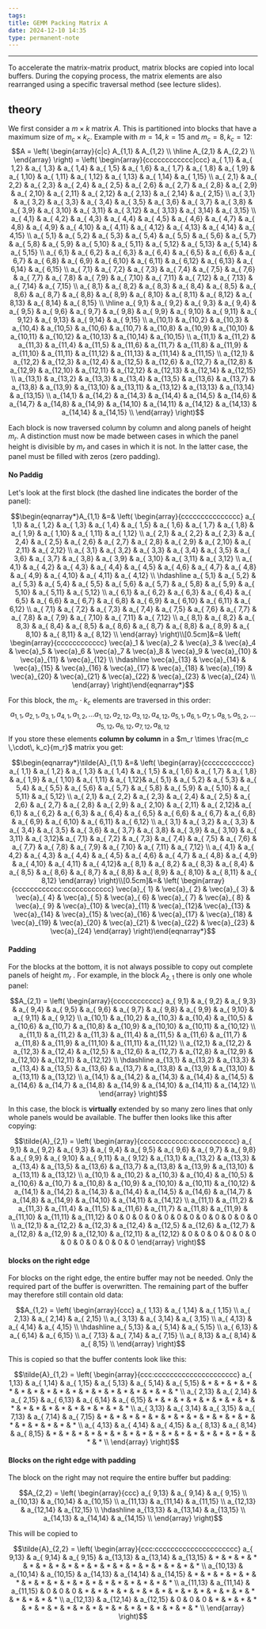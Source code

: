 ```yaml
---
tags: 
title: GEMM Packing Matrix A
date: 2024-12-10 14:35
type: permanent-note
---
```

---
To accelerate the matrix-matrix product, matrix blocks are copied into local buffers. During the copying process, the matrix elements are also rearranged using a specific traversal method (see lecture slides).

## theory
We first consider a $m \times k$ matrix $A$. This is partitioned into blocks that have a maximum size of $m_c \times k_c$.
Example with $m=14, k=15$ and $m_c=8, k_c= 12$:
$$A = \left( \begin{array}{c|c} A_{1,1} & A_{1,2} \\ \hline A_{2,1} & A_{2,2} \\ \end{array} \right) = \left( \begin{array}{cccccccccccc|ccc} a_{ 1,1} & a_{ 1,2} & a_{ 1,3} & a_{ 1,4} & a_{ 1,5} & a_{ 1,6} & a_{ 1,7} & a_{ 1,8} & a_{ 1,9} & a_{ 1,10} & a_{ 1,11} & a_{ 1,12} & a_{ 1,13} & a_{ 1,14} & a_{ 1,15} \\ a_{ 2,1} & a_{ 2,2} & a_{ 2,3} & a_{ 2,4} & a_{ 2,5} & a_{ 2,6} & a_{ 2,7} & a_{ 2,8} & a_{ 2,9} & a_{ 2,10} & a_{ 2,11} & a_{ 2,12} & a_{ 2,13} & a_{ 2,14} & a_{ 2,15} \\ a_{ 3,1} & a_{ 3,2} & a_{ 3,3} & a_{ 3,4} & a_{ 3,5} & a_{ 3,6} & a_{ 3,7} & a_{ 3,8} & a_{ 3,9} & a_{ 3,10} & a_{ 3,11} & a_{ 3,12} & a_{ 3,13} & a_{ 3,14} & a_{ 3,15} \\ a_{ 4,1} & a_{ 4,2} & a_{ 4,3} & a_{ 4,4} & a_{ 4,5} & a_{ 4,6} & a_{ 4,7} & a_{ 4,8} & a_{ 4,9} & a_{ 4,10} & a_{ 4,11} & a_{ 4,12} & a_{ 4,13} & a_{ 4,14} & a_{ 4,15} \\ a_{ 5,1} & a_{ 5,2} & a_{ 5,3} & a_{ 5,4} & a_{ 5,5} & a_{ 5,6} & a_{ 5,7} & a_{ 5,8} & a_{ 5,9} & a_{ 5,10} & a_{ 5,11} & a_{ 5,12} & a_{ 5,13} & a_{ 5,14} & a_{ 5,15} \\ a_{ 6,1} & a_{ 6,2} & a_{ 6,3} & a_{ 6,4} & a_{ 6,5} & a_{ 6,6} & a_{ 6,7} & a_{ 6,8} & a_{ 6,9} & a_{ 6,10} & a_{ 6,11} & a_{ 6,12} & a_{ 6,13} & a_{ 6,14} & a_{ 6,15} \\ a_{ 7,1} & a_{ 7,2} & a_{ 7,3} & a_{ 7,4} & a_{ 7,5} & a_{ 7,6} & a_{ 7,7} & a_{ 7,8} & a_{ 7,9} & a_{ 7,10} & a_{ 7,11} & a_{ 7,12} & a_{ 7,13} & a_{ 7,14} & a_{ 7,15} \\ a_{ 8,1} & a_{ 8,2} & a_{ 8,3} & a_{ 8,4} & a_{ 8,5} & a_{ 8,6} & a_{ 8,7} & a_{ 8,8} & a_{ 8,9} & a_{ 8,10} & a_{ 8,11} & a_{ 8,12} & a_{ 8,13} & a_{ 8,14} & a_{ 8,15} \\ \hline a_{ 9,1} & a_{ 9,2} & a_{ 9,3} & a_{ 9,4} & a_{ 9,5} & a_{ 9,6} & a_{ 9,7} & a_{ 9,8} & a_{ 9,9} & a_{ 9,10} & a_{ 9,11} & a_{ 9,12} & a_{ 9,13} & a_{ 9,14} & a_{ 9,15} \\ a_{10,1} & a_{10,2} & a_{10,3} & a_{10,4} & a_{10,5} & a_{10,6} & a_{10,7} & a_{10,8} & a_{10,9} & a_{10,10} & a_{10,11} & a_{10,12} & a_{10,13} & a_{10,14} & a_{10,15} \\ a_{11,1} & a_{11,2} & a_{11,3} & a_{11,4} & a_{11,5} & a_{11,6} & a_{11,7} & a_{11,8} & a_{11,9} & a_{11,10} & a_{11,11} & a_{11,12} & a_{11,13} & a_{11,14} & a_{11,15} \\ a_{12,1} & a_{12,2} & a_{12,3} & a_{12,4} & a_{12,5} & a_{12,6} & a_{12,7} & a_{12,8} & a_{12,9} & a_{12,10} & a_{12,11} & a_{12,12} & a_{12,13} & a_{12,14} & a_{12,15} \\ a_{13,1} & a_{13,2} & a_{13,3} & a_{13,4} & a_{13,5} & a_{13,6} & a_{13,7} & a_{13,8} & a_{13,9} & a_{13,10} & a_{13,11} & a_{13,12} & a_{13,13} & a_{13,14} & a_{13,15} \\ a_{14,1} & a_{14,2} & a_{14,3} & a_{14,4} & a_{14,5} & a_{14,6} & a_{14,7} & a_{14,8} & a_{14,9} & a_{14,10} & a_{14,11} & a_{14,12} & a_{14,13} & a_{14,14} & a_{14,15} \\ \end{array} \right)$$

Each block is now traversed column by column and along panels of height $m_r$. A distinction must now be made between cases in which the panel height is divisible by $m_r$ and cases in which it is not. In the latter case, the panel must be filled with zeros (zero padding).

#### No Paddig

Let's look at the first block (the dashed line indicates the border of the panel):

$$\begin{eqnarray*}A_{1,1} &=& \left( \begin{array}{ccccccccccccccc} a_{ 1,1} & a_{ 1,2} & a_{ 1,3} & a_{ 1,4} & a_{ 1,5} & a_{ 1,6} & a_{ 1,7} & a_{ 1,8} & a_{ 1,9} & a_{ 1,10} & a_{ 1,11} & a_{ 1,12} \\ a_{ 2,1} & a_{ 2,2} & a_{ 2,3} & a_{ 2,4} & a_{ 2,5} & a_{ 2,6} & a_{ 2,7} & a_{ 2,8} & a_{ 2,9} & a_{ 2,10} & a_{ 2,11} & a_{ 2,12} \\ a_{ 3,1} & a_{ 3,2} & a_{ 3,3} & a_{ 3,4} & a_{ 3,5} & a_{ 3,6} & a_{ 3,7} & a_{ 3,8} & a_{ 3,9} & a_{ 3,10} & a_{ 3,11} & a_{ 3,12} \\ a_{ 4,1} & a_{ 4,2} & a_{ 4,3} & a_{ 4,4} & a_{ 4,5} & a_{ 4,6} & a_{ 4,7} & a_{ 4,8} & a_{ 4,9} & a_{ 4,10} & a_{ 4,11} & a_{ 4,12} \\ \hdashline a_{ 5,1} & a_{ 5,2} & a_{ 5,3} & a_{ 5,4} & a_{ 5,5} & a_{ 5,6} & a_{ 5,7} & a_{ 5,8} & a_{ 5,9} & a_{ 5,10} & a_{ 5,11} & a_{ 5,12} \\ a_{ 6,1} & a_{ 6,2} & a_{ 6,3} & a_{ 6,4} & a_{ 6,5} & a_{ 6,6} & a_{ 6,7} & a_{ 6,8} & a_{ 6,9} & a_{ 6,10} & a_{ 6,11} & a_{ 6,12} \\ a_{ 7,1} & a_{ 7,2} & a_{ 7,3} & a_{ 7,4} & a_{ 7,5} & a_{ 7,6} & a_{ 7,7} & a_{ 7,8} & a_{ 7,9} & a_{ 7,10} & a_{ 7,11} & a_{ 7,12} \\ a_{ 8,1} & a_{ 8,2} & a_{ 8,3} & a_{ 8,4} & a_{ 8,5} & a_{ 8,6} & a_{ 8,7} & a_{ 8,8} & a_{ 8,9} & a_{ 8,10} & a_{ 8,11} & a_{ 8,12} \\ \end{array} \right)\\[0.5cm]&=& \left( \begin{array}{cccccccccccc} \vec{a}_1 & \vec{a}_2 & \vec{a}_3 & \vec{a}_4 & \vec{a}_5 & \vec{a}_6 & \vec{a}_7 & \vec{a}_8 & \vec{a}_9 & \vec{a}_{10} & \vec{a}_{11} & \vec{a}_{12} \\ \hdashline \vec{a}_{13} & \vec{a}_{14} & \vec{a}_{15} & \vec{a}_{16} & \vec{a}_{17} & \vec{a}_{18} & \vec{a}_{19} & \vec{a}_{20} & \vec{a}_{21} & \vec{a}_{22} & \vec{a}_{23} & \vec{a}_{24} \\ \end{array} \right)\end{eqnarray*}$$

For this block, the $m_c \cdot k_c$ elements are traversed in this order:
$$a_{1,1}, a_{2,1}, a_{3,1}, a_{4,1}, a_{1,2}, \dots a_{1,12}, a_{2,12}, a_{3,12}, a_{4,12},a_{5,1}, a_{6,1}, a_{7,1}, a_{8,1}, a_{5,2}, \dots a_{5,12}, a_{6,12}, a_{7,12}, a_{8,12}$$
If you store these elements **column by column** in a $m_r \times \frac{m_c \,\cdot\, k_c}{m_r}$ matrix you get:

$$\begin{eqnarray*}\tilde{A}_{1,1} &=& \left( \begin{array}{cccccccccccc} a_{ 1,1} & a_{ 1,2} & a_{ 1,3} & a_{ 1,4} & a_{ 1,5} & a_{ 1,6} & a_{ 1,7} & a_{ 1,8} & a_{ 1,9} & a_{ 1,10} & a_{ 1,11} & a_{ 1,12}& a_{ 5,1} & a_{ 5,2} & a_{ 5,3} & a_{ 5,4} & a_{ 5,5} & a_{ 5,6} & a_{ 5,7} & a_{ 5,8} & a_{ 5,9} & a_{ 5,10} & a_{ 5,11} & a_{ 5,12} \\ a_{ 2,1} & a_{ 2,2} & a_{ 2,3} & a_{ 2,4} & a_{ 2,5} & a_{ 2,6} & a_{ 2,7} & a_{ 2,8} & a_{ 2,9} & a_{ 2,10} & a_{ 2,11} & a_{ 2,12}& a_{ 6,1} & a_{ 6,2} & a_{ 6,3} & a_{ 6,4} & a_{ 6,5} & a_{ 6,6} & a_{ 6,7} & a_{ 6,8} & a_{ 6,9} & a_{ 6,10} & a_{ 6,11} & a_{ 6,12} \\ a_{ 3,1} & a_{ 3,2} & a_{ 3,3} & a_{ 3,4} & a_{ 3,5} & a_{ 3,6} & a_{ 3,7} & a_{ 3,8} & a_{ 3,9} & a_{ 3,10} & a_{ 3,11} & a_{ 3,12}& a_{ 7,1} & a_{ 7,2} & a_{ 7,3} & a_{ 7,4} & a_{ 7,5} & a_{ 7,6} & a_{ 7,7} & a_{ 7,8} & a_{ 7,9} & a_{ 7,10} & a_{ 7,11} & a_{ 7,12} \\ a_{ 4,1} & a_{ 4,2} & a_{ 4,3} & a_{ 4,4} & a_{ 4,5} & a_{ 4,6} & a_{ 4,7} & a_{ 4,8} & a_{ 4,9} & a_{ 4,10} & a_{ 4,11} & a_{ 4,12}& a_{ 8,1} & a_{ 8,2} & a_{ 8,3} & a_{ 8,4} & a_{ 8,5} & a_{ 8,6} & a_{ 8,7} & a_{ 8,8} & a_{ 8,9} & a_{ 8,10} & a_{ 8,11} & a_{ 8,12} \end{array} \right)\\[0.5cm]&=& \left( \begin{array}{cccccccccccc:cccccccccccc} \vec{a}_{ 1} & \vec{a}_{ 2} & \vec{a}_{ 3} & \vec{a}_{ 4} & \vec{a}_{ 5} & \vec{a}_{ 6} & \vec{a}_{ 7} & \vec{a}_{ 8} & \vec{a}_{ 9} & \vec{a}_{10} & \vec{a}_{11} & \vec{a}_{12}& \vec{a}_{13} & \vec{a}_{14} & \vec{a}_{15} & \vec{a}_{16} & \vec{a}_{17} & \vec{a}_{18} & \vec{a}_{19} & \vec{a}_{20} & \vec{a}_{21} & \vec{a}_{22} & \vec{a}_{23} & \vec{a}_{24} \end{array} \right)\end{eqnarray*}$$
#### Padding

For the blocks at the bottom, it is not always possible to copy out complete panels of height $m_r$ . For example, in the block $A_{2,1}$ there is only one whole panel:

$$A_{2,1} = \left( \begin{array}{cccccccccccc} a_{ 9,1} & a_{ 9,2} & a_{ 9,3} & a_{ 9,4} & a_{ 9,5} & a_{ 9,6} & a_{ 9,7} & a_{ 9,8} & a_{ 9,9} & a_{ 9,10} & a_{ 9,11} & a_{ 9,12} \\ a_{10,1} & a_{10,2} & a_{10,3} & a_{10,4} & a_{10,5} & a_{10,6} & a_{10,7} & a_{10,8} & a_{10,9} & a_{10,10} & a_{10,11} & a_{10,12} \\ a_{11,1} & a_{11,2} & a_{11,3} & a_{11,4} & a_{11,5} & a_{11,6} & a_{11,7} & a_{11,8} & a_{11,9} & a_{11,10} & a_{11,11} & a_{11,12} \\ a_{12,1} & a_{12,2} & a_{12,3} & a_{12,4} & a_{12,5} & a_{12,6} & a_{12,7} & a_{12,8} & a_{12,9} & a_{12,10} & a_{12,11} & a_{12,12} \\ \hdashline a_{13,1} & a_{13,2} & a_{13,3} & a_{13,4} & a_{13,5} & a_{13,6} & a_{13,7} & a_{13,8} & a_{13,9} & a_{13,10} & a_{13,11} & a_{13,12} \\ a_{14,1} & a_{14,2} & a_{14,3} & a_{14,4} & a_{14,5} & a_{14,6} & a_{14,7} & a_{14,8} & a_{14,9} & a_{14,10} & a_{14,11} & a_{14,12} \\ \end{array} \right)$$

In this case, the block is **virtually** extended by so many zero lines that only whole panels would be available. The buffer then looks like this after copying:

$$\tilde{A}_{2,1} = \left( \begin{array}{cccccccccccc:cccccccccccc} a_{ 9,1} & a_{ 9,2} & a_{ 9,3} & a_{ 9,4} & a_{ 9,5} & a_{ 9,6} & a_{ 9,7} & a_{ 9,8} & a_{ 9,9} & a_{ 9,10} & a_{ 9,11} & a_{ 9,12} & a_{13,1} & a_{13,2} & a_{13,3} & a_{13,4} & a_{13,5} & a_{13,6} & a_{13,7} & a_{13,8} & a_{13,9} & a_{13,10} & a_{13,11} & a_{13,12} \\ a_{10,1} & a_{10,2} & a_{10,3} & a_{10,4} & a_{10,5} & a_{10,6} & a_{10,7} & a_{10,8} & a_{10,9} & a_{10,10} & a_{10,11} & a_{10,12} & a_{14,1} & a_{14,2} & a_{14,3} & a_{14,4} & a_{14,5} & a_{14,6} & a_{14,7} & a_{14,8} & a_{14,9} & a_{14,10} & a_{14,11} & a_{14,12} \\ a_{11,1} & a_{11,2} & a_{11,3} & a_{11,4} & a_{11,5} & a_{11,6} & a_{11,7} & a_{11,8} & a_{11,9} & a_{11,10} & a_{11,11} & a_{11,12} & 0 & 0 & 0 & 0 & 0 & 0 & 0 & 0 & 0 & 0 & 0 & 0 \\ a_{12,1} & a_{12,2} & a_{12,3} & a_{12,4} & a_{12,5} & a_{12,6} & a_{12,7} & a_{12,8} & a_{12,9} & a_{12,10} & a_{12,11} & a_{12,12} & 0 & 0 & 0 & 0 & 0 & 0 & 0 & 0 & 0 & 0 & 0 & 0 \end{array} \right)$$
#### blocks on the right edge

For blocks on the right edge, the entire buffer may not be needed. Only the required part of the buffer is overwritten. The remaining part of the buffer may therefore still contain old data:

$$A_{1,2} = \left( \begin{array}{ccc} a_{ 1,13} & a_{ 1,14} & a_{ 1,15} \\ a_{ 2,13} & a_{ 2,14} & a_{ 2,15} \\ a_{ 3,13} & a_{ 3,14} & a_{ 3,15} \\ a_{ 4,13} & a_{ 4,14} & a_{ 4,15} \\ \hdashline a_{ 5,13} & a_{ 5,14} & a_{ 5,15} \\ a_{ 6,13} & a_{ 6,14} & a_{ 6,15} \\ a_{ 7,13} & a_{ 7,14} & a_{ 7,15} \\ a_{ 8,13} & a_{ 8,14} & a_{ 8,15} \\ \end{array} \right)$$

This is copied so that the buffer contents look like this:

$$\tilde{A}_{1,2} = \left( \begin{array}{ccc:ccccccccccccccccccccc} a_{ 1,13} & a_{ 1,14} & a_{ 1,15} & a_{ 5,13} & a_{ 5,14} & a_{ 5,15} & * & * & * & * & * & * & * & * & * & * & * & * & * & * & * & * & * & * \\ a_{ 2,13} & a_{ 2,14} & a_{ 2,15} & a_{ 6,13} & a_{ 6,14} & a_{ 6,15} & * & * & * & * & * & * & * & * & * & * & * & * & * & * & * & * & * & * \\ a_{ 3,13} & a_{ 3,14} & a_{ 3,15} & a_{ 7,13} & a_{ 7,14} & a_{ 7,15} & * & * & * & * & * & * & * & * & * & * & * & * & * & * & * & * & * & * \\ a_{ 4,13} & a_{ 4,14} & a_{ 4,15} & a_{ 8,13} & a_{ 8,14} & a_{ 8,15} & * & * & * & * & * & * & * & * & * & * & * & * & * & * & * & * & * & * \\ \end{array} \right)$$

#### Blocks on the right edge with padding

The block on the right may not require the entire buffer but padding:

$$A_{2,2} = \left( \begin{array}{ccc} a_{ 9,13} & a_{ 9,14} & a_{ 9,15} \\ a_{10,13} & a_{10,14} & a_{10,15} \\ a_{11,13} & a_{11,14} & a_{11,15} \\ a_{12,13} & a_{12,14} & a_{12,15} \\ \hdashline a_{13,13} & a_{13,14} & a_{13,15} \\ a_{14,13} & a_{14,14} & a_{14,15} \\ \end{array} \right)$$

This will be copied to

$$\tilde{A}_{2,2} = \left( \begin{array}{ccc:ccccccccccccccccccccc} a_{ 9,13} & a_{ 9,14} & a_{ 9,15} & a_{13,13} & a_{13,14} & a_{13,15} & * & * & * & * & * & * & * & * & * & * & * & * & * & * & * & * & * & * \\ a_{10,13} & a_{10,14} & a_{10,15} & a_{14,13} & a_{14,14} & a_{14,15} & * & * & * & * & * & * & * & * & * & * & * & * & * & * & * & * & * & * \\ a_{11,13} & a_{11,14} & a_{11,15} & 0 & 0 & 0 & * & * & * & * & * & * & * & * & * & * & * & * & * & * & * & * & * & * \\ a_{12,13} & a_{12,14} & a_{12,15} & 0 & 0 & 0 & * & * & * & * & * & * & * & * & * & * & * & * & * & * & * & * & * & * \\ \end{array} \right)$$
